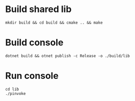 # Build shared lib

```
mkdir build && cd build && cmake .. && make
```

# Build console

```
dotnet build && otnet publish -c Release -o ./build/lib
```

# Run console

```
cd lib
./pinvoke
```